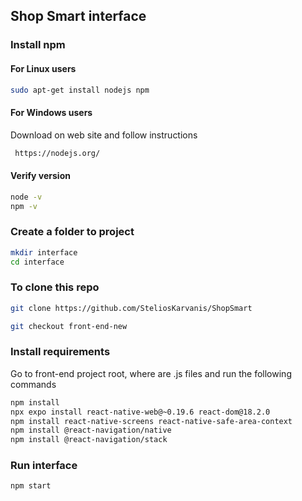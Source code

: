 ## Shop Smart interface

### Install npm

#### For Linux users

```bash
sudo apt-get install nodejs npm
```

#### For Windows users

Download on web site and follow instructions

```bash
 https://nodejs.org/
```

#### Verify version

```bash
node -v
npm -v
```

### Create a folder to project

```bash
mkdir interface
cd interface
```

### To clone this repo

```bash
git clone https://github.com/SteliosKarvanis/ShopSmart
```
```bash
git checkout front-end-new
```

### Install requirements

Go to front-end project root, where are .js files and run the following commands

```bash
npm install
npx expo install react-native-web@~0.19.6 react-dom@18.2.0
npm install react-native-screens react-native-safe-area-context
npm install @react-navigation/native
npm install @react-navigation/stack
```

### Run interface

```bash
npm start
```
